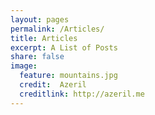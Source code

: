 ```yaml
---
layout: pages
permalink: /Articles/
title: Articles
excerpt: A List of Posts
share: false
image:
  feature: mountains.jpg  
  credit:  Azeril
  creditlink: http://azeril.me
---
```


